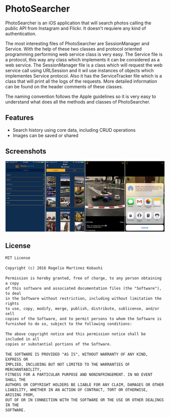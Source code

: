 # PhotoSearcher

PhotoSearcher is an iOS application that will search photos calling the public API from Instagram and Flickr. It doesn't requiere any kind of authentication.

The most interesting files of PhotoSearcher are SessionManager and Service. With the help of these two classes and protocol oriented programming performing web service class is very easy.
The Service file is a protocol, this way any class which implements it can be considered as a web service.
The SessionManager file is a class which will request the web service call using URLSession and it wil use instances of objects which implementes Service protocol.
Also it has the ServiceTracker file which is a class that will print all the logs of the requests.
More detailed information can be found on the header comments of these classes.

The naming convention follows the Apple guidelines so it is very easy to understand what does all the methods and classes of PhotoSearcher.

## Features

* Search history using core data, including CRUD operations
* Images can be saved or shared

## Screenshots

![Screenshot](/screenshots/main.jpg)

## License

```
MIT License

Copyright (c) 2016 Rogelio Martinez Kobashi

Permission is hereby granted, free of charge, to any person obtaining a copy
of this software and associated documentation files (the "Software"), to deal
in the Software without restriction, including without limitation the rights
to use, copy, modify, merge, publish, distribute, sublicense, and/or sell
copies of the Software, and to permit persons to whom the Software is
furnished to do so, subject to the following conditions:

The above copyright notice and this permission notice shall be included in all
copies or substantial portions of the Software.

THE SOFTWARE IS PROVIDED "AS IS", WITHOUT WARRANTY OF ANY KIND, EXPRESS OR
IMPLIED, INCLUDING BUT NOT LIMITED TO THE WARRANTIES OF MERCHANTABILITY,
FITNESS FOR A PARTICULAR PURPOSE AND NONINFRINGEMENT. IN NO EVENT SHALL THE
AUTHORS OR COPYRIGHT HOLDERS BE LIABLE FOR ANY CLAIM, DAMAGES OR OTHER
LIABILITY, WHETHER IN AN ACTION OF CONTRACT, TORT OR OTHERWISE, ARISING FROM,
OUT OF OR IN CONNECTION WITH THE SOFTWARE OR THE USE OR OTHER DEALINGS IN THE
SOFTWARE.
```